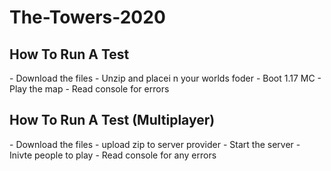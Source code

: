 # The-Towers-2020
<h2> How To Run A Test </h2>
- Download the files 
- Unzip and placei n your worlds foder 
- Boot 1.17 MC 
- Play the map 
- Read console for errors 
<h2> How To Run A Test (Multiplayer) </h2>
- Download the files 
- upload zip to server provider
- Start the server
- Inivte people to play 
- Read console for any errors 
